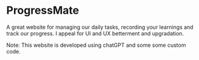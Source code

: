 # ProgressMate
A great website for managing our daily tasks, recording your learnings and track our progress.
I appeal for UI and UX betterment and upgradation.





Note: This website is developed using chatGPT and some some custom code.
